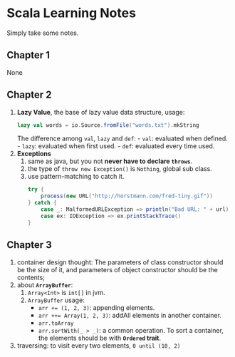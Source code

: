 # Scala Learning Notes
Simply take some notes.

## Chapter 1
None


## Chapter 2

1. **Lazy Value**, the base of lazy value data structure, usage:
    ```scala
    lazy val words = io.Source.fromFile("words.txt").mkString
    ```
    The difference among `val`, `lazy` and `def`:
       - `val`: evaluated when defined.
       - `lazy`: evaluated when first used.
       - `def`:  evaluated every time used.
2. **Exceptions**
    1. same as java, but you not **never have to declare `throws`**.
    2. the type of `throw new Exception()` is `Nothing`, global sub class.
    3. use pattern-matching to catch it.
        ```scala
        try {
            process(new URL("http://horstmann.com/fred-tiny.gif"))
        } catch {
            case _: MalformedURLException => println("Bad URL: " + url)
            case ex: IOException => ex.printStackTrace()
        }
        ```


## Chapter 3

1. container design thought:
    The parameters of class constructor should be the size of it,
    and parameters of object constructor should be the contents;
2. about **`ArrayBuffer`**:
    1. `Array<Int>` is `int[]` in jvm.
    2. `ArrayBuffer` usage:
        - `arr += (1, 2, 3)`: appending elements.
        - `arr ++= Array(1, 2, 3)`: addAll elements in another container.
        - `arr.toArray`
        - `arr.sortWith(_ > _)`: a common operation. To sort a container, the elements should be with **`Ordered` trait**.
3. traversing: to visit every two elements, `0 until (10, 2)`


